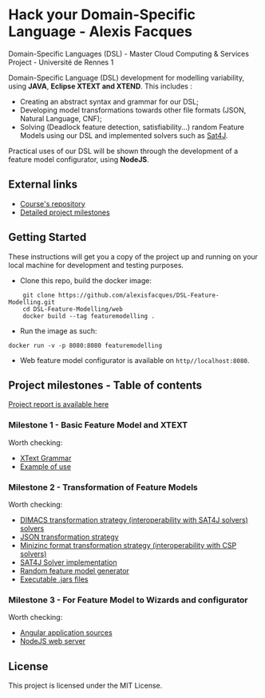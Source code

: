 # Hack your Domain-Specific Language - Alexis Facques

Domain-Specific Languages (DSL) - Master Cloud Computing & Services Project - Université de Rennes 1

Domain-Specific Language (DSL) development for modelling variability, using **JAVA**, **Eclipse XTEXT and XTEND**.
This includes :
- Creating an abstract syntax and grammar for our DSL;
- Developing model transformations towards other file formats (JSON, Natural Language, CNF);
- Solving (Deadlock feature detection, satisfiability...) random Feature Models using our DSL and implemented solvers such as [Sat4J](http://www.sat4j.org/).

Practical uses of our DSL will be shown through the development of a feature model configurator, using **NodeJS**.

## External links

- [Course's repository](https://github.com/FAMILIAR-project/HackOurLanguages-SIF)
- [Detailed project milestones](https://docs.google.com/document/d/1t2qIumAGT4mXSBazm8pMCxPXZv87qo3jEHRHCIiTsVE/edit)

## Getting Started

These instructions will get you a copy of the project up and running on your local machine for development and testing purposes.

- Clone this repo, build the docker image:

```
    git clone https://github.com/alexisfacques/DSL-Feature-Modelling.git
    cd DSL-Feature-Modelling/web
    docker build --tag featuremodelling .
```

- Run the image as such:

`docker run -v -p 8080:8080 featuremodelling`

- Web feature model configurator is available on `http//localhost:8080`.

## Project milestones - Table of contents

[Project report is available here](PROJECT_REPORT.pdf)

### Milestone 1 - Basic Feature Model and XTEXT

Worth checking:
- [XText Grammar](com.alexisfacques.xtext.featurediagram/src/com/alexisfacques/xtext/FeatureDiagram.xtext)
- [Example of use](web/data/test.diagram)

### Milestone 2 - Transformation of Feature Models

Worth checking:
- [DIMACS transformation strategy (interoperability with SAT4J solvers) solvers](com.alexisfacques.xtext.featurediagram/src/com/alexisfacques/xtext/FeatureDiagramToCNF.xtend)
- [JSON transformation strategy](com.alexisfacques.xtext.featurediagram/src/com/alexisfacques/xtext/FeatureDiagramToJSON.xtend)
- [Minizinc format transformation strategy (interoperability with CSP solvers)](com.alexisfacques.xtext.featurediagram/src/com/alexisfacques/xtext/FeatureDiagramToMZN.xtend)
- [SAT4J Solver implementation](com.alexisfacques.sat4j/src/com/alexisfacques/sat4j/Sat4JSolver.java)
- [Random feature model generator](com.alexisfacques.xtext.featurediagram/src/com/alexisfacques/xtext/FeatureDiagramGeneration.xtend)
- [Executable .jars files](web/bin)

### Milestone 3 - For Feature Model to Wizards and configurator

Worth checking:
- [Angular application sources](web/angular-src/src/app)
- [NodeJS web server](web/src/app.ts)

## License

This project is licensed under the MIT License.
